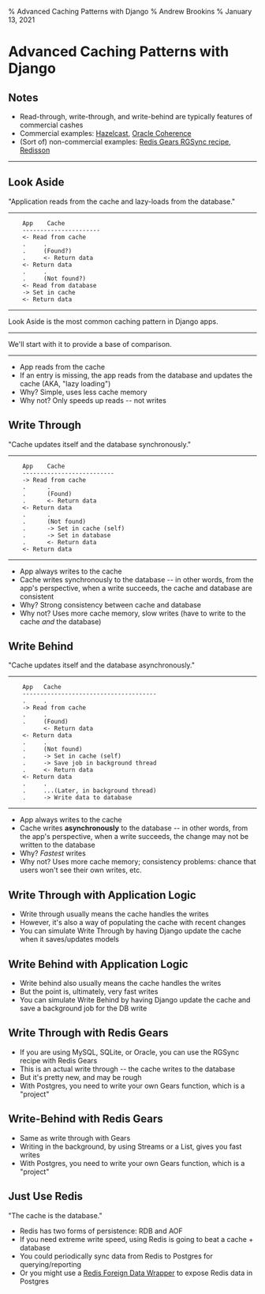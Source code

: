 % Advanced Caching Patterns with Django
% Andrew Brookins
% January 13, 2021

# Advanced Caching Patterns with Django

## Notes

* Read-through, write-through, and write-behind are typically features of commercial cashes
* Commercial examples: [Hazelcast](https://hazelcast.com/), [Oracle Coherence](https://www.oracle.com/middleware/technologies/coherence.html)
* (Sort of) non-commercial examples: [Redis Gears RGSync recipe](https://github.com/RedisGears/rgsync), [Redisson](https://github.com/redisson/redisson/wiki/7.-distributed-collections#write-behind-asynchronous-strategy)

----

## Look Aside

"Application reads from the cache and lazy-loads from the database."

----

```
    App    Cache
    ----------------------
    <- Read from cache
    .     .
    .     (Found?)
    .     <- Return data
    <- Return data
    .     .
    .     (Not found?)
    <- Read from database
    -> Set in cache
    <- Return data
```

----

Look Aside is the most common caching pattern in Django apps.

----

We'll start with it to provide a base of comparison.

----

* App reads from the cache
* If an entry is missing, the app reads from the database and updates the cache (AKA, "lazy loading")
* Why? Simple, uses less cache memory
* Why not? Only speeds up reads -- not writes


## Write Through

"Cache updates itself and the database synchronously."

----

```
    App    Cache
    --------------------------
    -> Read from cache
    .      .
    .      (Found)
    .      <- Return data
    <- Return data
    .      .
    .      (Not found)
    .      -> Set in cache (self)
    .      -> Set in database
    .      <- Return data
    <- Return data
```

----

* App always writes to the cache
* Cache writes synchronously to the database -- in other words, from the app's perspective, when a write succeeds, the cache and database are consistent
* Why? Strong consistency between cache and database
* Why not? Uses more cache memory, slow writes (have to write to the cache _and_ the database)

## Write Behind

"Cache updates itself and the database asynchronously."

----

```
    App   Cache
    --------------------------------------
    .     .
    -> Read from cache
    .     .
    .     (Found)
          <- Return data
    <- Return data
    .     .
    .     (Not found)
    .     -> Set in cache (self)
    .     -> Save job in background thread
    .     <- Return data
    <- Return data
    .     .
    .     ...(Later, in background thread)
    .     -> Write data to database
```

----

* App always writes to the cache
* Cache writes **asynchronously** to the database -- in other words, from the app's perspective, when a write succeeds, the change may not be written to the database
* Why? *Fastest* writes
* Why not? Uses more cache memory; consistency problems: chance that users won't see their own writes, etc.

## Write Through with Application Logic

* Write through usually means the cache handles the writes
* However, it's also a way of populating the cache with recent changes
* You can simulate Write Through by having Django update the cache when it saves/updates models

## Write Behind with Application Logic

* Write behind also usually means the cache handles the writes
* But the point is, ultimately, very fast writes
* You can simulate Write Behind by having Django update the cache and save a background job for the DB write

## Write Through with Redis Gears

* If you are using MySQL, SQLite, or Oracle, you can use the RGSync recipe with Redis Gears
* This is an actual write through -- the cache writes to the database
* But it's pretty new, and may be rough
* With Postgres, you need to write your own Gears function, which is a "project"

## Write-Behind with Redis Gears

* Same as write through with Gears
* Writing in the background, by using Streams or a List, gives you fast writes
* With Postgres, you need to write your own Gears function, which is a "project"

## Just Use Redis

"The cache is the database."

* Redis has two forms of persistence: RDB and AOF
* If you need extreme write speed, using Redis is going to beat a cache + database
* You could periodically sync data from Redis to Postgres for querying/reporting
* Or you might use a [Redis Foreign Data Wrapper](https://github.com/pg-redis-fdw/redis_fdw) to expose Redis data in Postgres
